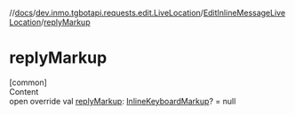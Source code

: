 //[docs](../../../index.md)/[dev.inmo.tgbotapi.requests.edit.LiveLocation](../index.md)/[EditInlineMessageLiveLocation](index.md)/[replyMarkup](reply-markup.md)



# replyMarkup  
[common]  
Content  
open override val [replyMarkup](reply-markup.md): [InlineKeyboardMarkup](../../dev.inmo.tgbotapi.types.buttons/-inline-keyboard-markup/index.md)? = null  



